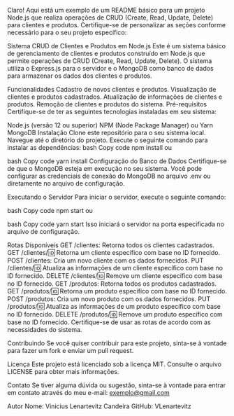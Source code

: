 Claro! Aqui está um exemplo de um README básico para um projeto Node.js que realiza operações de CRUD (Create, Read, Update, Delete) para clientes e produtos. Certifique-se de personalizar as seções conforme necessário para o seu projeto específico:

Sistema CRUD de Clientes e Produtos em Node.js
Este é um sistema básico de gerenciamento de clientes e produtos construído em Node.js que permite operações de CRUD (Create, Read, Update, Delete). O sistema utiliza o Express.js para o servidor e o MongoDB como banco de dados para armazenar os dados dos clientes e produtos.

Funcionalidades
Cadastro de novos clientes e produtos.
Visualização de clientes e produtos cadastrados.
Atualização de informações de clientes e produtos.
Remoção de clientes e produtos do sistema.
Pré-requisitos
Certifique-se de ter as seguintes tecnologias instaladas em seu sistema:

Node.js (versão 12 ou superior)
NPM (Node Package Manager) ou Yarn
MongoDB
Instalação
Clone este repositório para o seu sistema local.
Navegue até o diretório do projeto.
Execute o seguinte comando para instalar as dependências:
bash
Copy code
npm install
ou

bash
Copy code
yarn install
Configuração do Banco de Dados
Certifique-se de que o MongoDB esteja em execução no seu sistema. Você pode configurar as credenciais de conexão do MongoDB no arquivo .env ou diretamente no arquivo de configuração.

Executando o Servidor
Para iniciar o servidor, execute o seguinte comando:

bash
Copy code
npm start
ou

bash
Copy code
yarn start
Isso iniciará o servidor na porta especificada no arquivo de configuração.

Rotas Disponíveis
GET /clientes: Retorna todos os clientes cadastrados.
GET /clientes/:id: Retorna um cliente específico com base no ID fornecido.
POST /clientes: Cria um novo cliente com os dados fornecidos.
PUT /clientes/:id: Atualiza as informações de um cliente específico com base no ID fornecido.
DELETE /clientes/:id: Remove um cliente específico com base no ID fornecido.
GET /produtos: Retorna todos os produtos cadastrados.
GET /produtos/:id: Retorna um produto específico com base no ID fornecido.
POST /produtos: Cria um novo produto com os dados fornecidos.
PUT /produtos/:id: Atualiza as informações de um produto específico com base no ID fornecido.
DELETE /produtos/:id: Remove um produto específico com base no ID fornecido.
Certifique-se de usar as rotas de acordo com as necessidades do sistema.

Contribuindo
Se você quiser contribuir para este projeto, sinta-se à vontade para fazer um fork e enviar um pull request.

Licença
Este projeto está licenciado sob a licença MIT. Consulte o arquivo LICENSE para obter mais informações.

Contato
Se tiver alguma dúvida ou sugestão, sinta-se à vontade para entrar em contato através do meu e-mail: exemplo@gmail.com

Autor
Nome: Vinicius Lenartevitz Candeira
GitHub: VLenartevitz
